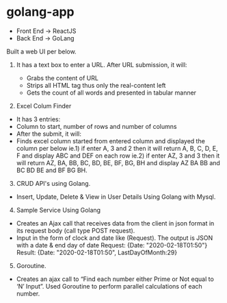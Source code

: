 # golang-app
- Front End -> ReactJS
- Back End -> GoLang

Built a web UI per below. 
1) It has a text box to enter a URL. After URL submission, it will:
    - Grabs the content of URL
    - Strips all HTML tag thus only the real-content left
    - Gets the count of all words and presented in tabular manner

2) Excel Colum Finder 
  - It has 3 entries:
  - Column to start, number of rows and number of columns
  - After the submit, it will:
  - Finds excel column started from entered column and displayed the column per below
  ie.1) if enter A, 3 and 2 then it will return A, B, C, D, E, F and display ABC and DEF on each row
  ie.2) if enter AZ, 3 and 3 then it will return AZ, BA, BB, BC, BD, BE, BF, BG, BH and display AZ BA BB and BC BD BE and BF BG BH.

3) CRUD API's using Golang.
- Insert, Update, Delete & View in User Details Using Golang with Mysql.

4) Sample Service Using Golang
  - Creates an Ajax call that receives data from the client in json format in its request body (call type POST request). 
  - Input in the form of clock and date like (Request). The output is JSON with a date & end day of date
  Request:
  {Date: "2020-02-18T01:50"}
  Result:
  {Date: "2020-02-18T01:50", LastDayOfMonth:29}

5) Goroutine.
- Creates an ajax call to “Find each number either Prime or Not equal to ‘N’ Input”. Used Goroutine to perform parallel calculations of each number.
